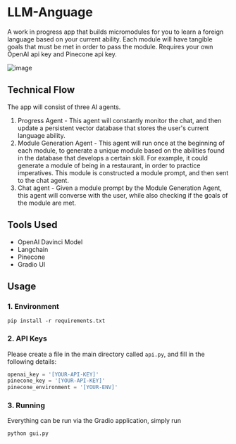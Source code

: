 # LLM-Anguage

A work in progress app that builds micromodules for you to learn a foreign language based on your current ability. Each module will have tangible goals that must be met in order to pass the module.
Requires your own OpenAI api key and Pinecone api key. 

![image](https://github.com/QuantumArjun/LLM-Anguage/assets/47470168/b49cc647-2109-4753-b488-9413a2f50a7b)

## Technical Flow

The app will consist of three AI agents. 
1. Progress Agent - This agent will constantly monitor the chat, and then update a persistent vector database that stores the user's current language ability.
2. Module Generation Agent - This agent will run once at the beginning of each module, to generate a unique module based on the abilities found in the database that develops a certain skill. For example, it could generate a module of being in a restaurant, in order to practice imperatives. This module is constructed a module prompt, and then sent to the chat agent.
3. Chat agent - Given a module prompt by the Module Generation Agent, this agent will converse with the user, while also checking if the goals of the module are met. 

## Tools Used
 - OpenAI Davinci Model
 - Langchain
 - Pinecone
 - Gradio UI

## Usage

### 1. Environment
```
pip install -r requirements.txt
```

### 2. API Keys
Please create a file in the main directory called `api.py`, and fill in the following details:
```python
openai_key = '[YOUR-API-KEY]'
pinecone_key = '[YOUR-API-KEY]'
pinecone_environment = '[YOUR-ENV]'
```

### 3. Running
Everything can be run via the Gradio application, simply run
```
python gui.py
```
